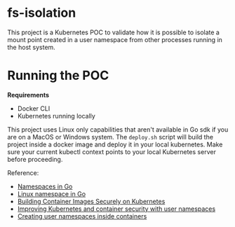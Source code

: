 # fs-isolation

This project is a Kubernetes POC to validate how it is possible to isolate a mount point created in a user namespace from other processes running in the host system.

# Running the POC

**Requirements**
- Docker CLI
- Kubernetes running locally

This project uses Linux only capabilities that aren't available in Go sdk if you are on a MacOS or Windows system.
The `deploy.sh` script will build the project inside a docker image and deploy it in your local kubernetes.
Make sure your current kubectl context points to your local Kubernetes server before proceeding.

Reference:
- [Namespaces in Go](https://medium.com/@teddyking/namespaces-in-go-basics-e3f0fc1ff69a)
- [Linux namespace in Go](https://songrgg.github.io/programming/linux-namespace-part01-uts-pid/)
- [Building Container Images Securely on Kubernetes](https://blog.jessfraz.com/post/building-container-images-securely-on-kubernetes/)
- [Improving Kubernetes and container security with user namespaces](https://kinvolk.io/blog/2020/12/improving-kubernetes-and-container-security-with-user-namespaces/)
- [Creating user namespaces inside containers](https://frasertweedale.github.io/blog-redhat/posts/2021-10-15-openshift-userns-in-container.html)
